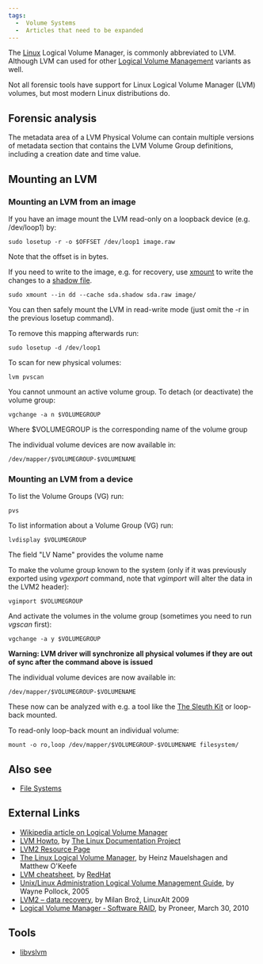 ```yaml
---
tags:
  -  Volume Systems
  -  Articles that need to be expanded
---
```

The [Linux](linux.md) Logical Volume Manager, is commonly
abbreviated to LVM. Although LVM can used for other [Logical Volume
Management](https://en.wikipedia.org/wiki/Logical_Volume_Management)
variants as well.

Not all forensic tools have support for Linux Logical Volume Manager
(LVM) volumes, but most modern Linux distributions do.

## Forensic analysis

The metadata area of a LVM Physical Volume can contain multiple versions
of metadata section that contains the LVM Volume Group definitions,
including a creation date and time value.

## Mounting an LVM

### Mounting an LVM from an image

If you have an image mount the LVM read-only on a loopback device (e.g.
/dev/loop1) by:

    sudo losetup -r -o $OFFSET /dev/loop1 image.raw

Note that the offset is in bytes.

If you need to write to the image, e.g. for recovery, use
[xmount](xmount.md) to write the changes to a [shadow
file](shadow_file.md).

    sudo xmount --in dd --cache sda.shadow sda.raw image/

You can then safely mount the LVM in read-write mode (just omit the -r
in the previous losetup command).

To remove this mapping afterwards run:

    sudo losetup -d /dev/loop1

To scan for new physical volumes:

    lvm pvscan

You cannot unmount an active volume group. To detach (or deactivate) the
volume group:

    vgchange -a n $VOLUMEGROUP

Where \$VOLUMEGROUP is the corresponding name of the volume group

The individual volume devices are now available in:

    /dev/mapper/$VOLUMEGROUP-$VOLUMENAME

### Mounting an LVM from a device

To list the Volume Groups (VG) run:

    pvs

To list information about a Volume Group (VG) run:

    lvdisplay $VOLUMEGROUP

The field "LV Name" provides the volume name

To make the volume group known to the system (only if it was previously
exported using *vgexport* command, note that *vgimport* will alter the
data in the LVM2 header):

    vgimport $VOLUMEGROUP

And activate the volumes in the volume group (sometimes you need to run
*vgscan* first):

    vgchange -a y $VOLUMEGROUP

**Warning: LVM driver will synchronize all physical volumes if they are
out of sync after the command above is issued**

The individual volume devices are now available in:

    /dev/mapper/$VOLUMEGROUP-$VOLUMENAME

These now can be analyzed with e.g. a tool like the
[The Sleuth Kit](the_sleuth_kit.md) or loop-back mounted.

To read-only loop-back mount an individual volume:

    mount -o ro,loop /dev/mapper/$VOLUMEGROUP-$VOLUMENAME filesystem/

## Also see

- [File Systems](file_systems.md)

## External Links

- [Wikipedia article on Logical Volume
  Manager](https://en.wikipedia.org/wiki/Logical_Volume_Manager_%28Linux%29)
- [LVM Howto](https://tldp.org/HOWTO/LVM-HOWTO/), by [The Linux
  Documentation Project](https://tldp.org/)
- [LVM2 Resource Page](http://www.sourceware.org/lvm2/)
- [The Linux Logical Volume
  Manager](https://opensource.com), by
  Heinz Mauelshagen and Matthew O'Keefe
- [LVM
  cheatsheet](http://www.datadisk.co.uk/html_docs/redhat/rh_lvm.htm), by
  [RedHat](redhat.md)
- [Unix/Linux Administration Logical Volume Management
  Guide](http://content.hccfl.edu/pollock/aunix1/lvm.htm), by Wayne
  Pollock, 2005
- [LVM2 – data
  recovery](http://lvb.sti.fce.vutbr.cz/public/LinuxAlt_2009/2009_11_08_LA_04_LVM/2009_11_08_LA_04_LVM.pdf),
  by Milan Brož, LinuxAlt 2009
- [Logical Volume Manager ‐ Software
  RAID](http://forensic-proof.com/wp-content/uploads/2010/03/FP_Logical_Volume_Manager.pdf),
  by Proneer, March 30, 2010

## Tools

- [libvslvm](libvslvm.md)
